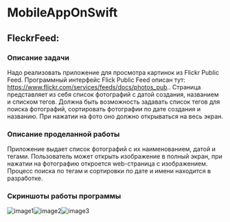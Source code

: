 # MobileAppOnSwift

## **FleckrFeed:**

### Описание задачи

Надо реализовать приложение для просмотра картинок из Flickr Public Feed.
Программный интерфейс Flick Public Feed описан тут:
https://www.flickr.com/services/feeds/docs/photos_pub..
Страница представляет из себя список фотографий с датой создания, названием и
списком тегов.
Должна быть возможность задавать список тегов для поиска фотографий,
сортировать фотографии по дате создания и названию.
При нажатии на фото оно должно открываться на весь экран.     

### Описание проделанной работы 

Приложение выдает список фотографий с их наименованием, датой и тегами.
Пользователь может открыть изображение в полный экран, при нажатии на фотографию откроется web-страница с изображением.
Процесс поиска по тегам и сортировки по дате и имени находится в разработке.

### Скриншоты работы программы

![image1]()![image2]()![image3]()

